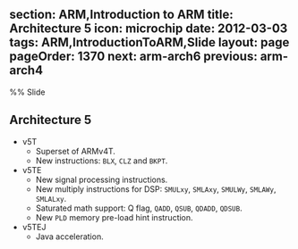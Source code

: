 section: ARM,Introduction to ARM
title: Architecture 5
icon: microchip
date: 2012-03-03
tags: ARM,IntroductionToARM,Slide
layout: page
pageOrder: 1370
next: arm-arch6
previous: arm-arch4
----

%% Slide
  
## Architecture 5

* v5T
  * Superset of ARMv4T.
  * New instructions: `BLX`, `CLZ` and `BKPT`.
* v5TE
  * New signal processing instructions.
  * New multiply instructions for DSP: `SMULxy`, `SMLAxy`, `SMULWy`, `SMLAWy`, `SMLALxy`.
  * Saturated math support: Q flag, `QADD`, `QSUB`, `QDADD`, `QDSUB`.
  * New `PLD` memory pre-load hint instruction.
* v5TEJ
  * Java acceleration.
